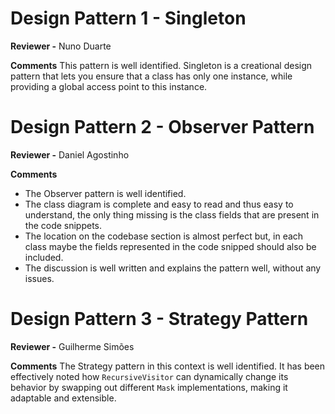 # Design Pattern 1 - Singleton

**Reviewer -** Nuno Duarte

**Comments**
This pattern is well identified.
Singleton is a creational design pattern that lets you ensure that a class has only one instance, while providing a global access point to this instance.

# Design Pattern 2 - Observer Pattern

**Reviewer -** Daniel Agostinho

**Comments**
- The Observer pattern is well identified.
- The class diagram is complete and easy to read and thus easy to understand, the only thing missing is the class fields
  that are present in the code snippets.
- The location on the codebase section is almost perfect but, in each class maybe the fields represented in the code 
  snipped should also be included.
- The discussion is well written and explains the pattern well, without any issues.

# Design Pattern 3 - Strategy Pattern

**Reviewer -** Guilherme Simões

**Comments**
The Strategy pattern in this context is well identified.
It has been effectively noted how `RecursiveVisitor` can dynamically change its behavior by swapping out different `Mask` implementations, making it adaptable and extensible.
